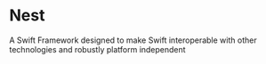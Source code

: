 # Nest
A Swift Framework designed to make Swift interoperable with other technologies and robustly platform independent
